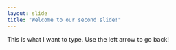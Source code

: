 ```yaml
---
layout: slide
title: "Welcome to our second slide!"
---
```

This is what I want to type.
Use the left arrow to go back!
